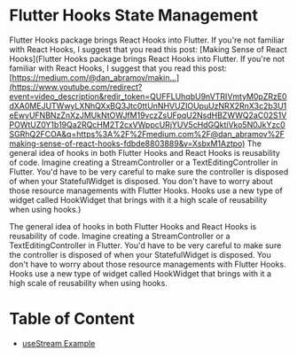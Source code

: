 # Flutter Hooks State Management

Flutter Hooks package brings React Hooks into Flutter. If you're not familiar with React Hooks, I suggest that you read this post: [Making Sense of React Hooks](Flutter Hooks package brings React Hooks into Flutter. If you're not familiar with React Hooks, I suggest that you read this post: [https://medium.com/@dan_abramov/makin...](https://www.youtube.com/redirect?event=video_description&redir_token=QUFFLUhqbU9nVTRIVmtyM0pZRzE0dXA0MEJUTWwyLXNhQXxBQ3Jtc0ttUnNHVUZIOUpuUzNRX2RnX3c2b3U1eEwyUFNBNzZnXzJMUkNtOWJfM19vczZsUFpqU2NsdHBZWWQ2aC02S1VPOWtUZ0Y1b19Qa2RQcHM2T2cxVWppcURjYUV5cHdGQktiVko5N0JkYzc0SGRhQ2FCOA&q=https%3A%2F%2Fmedium.com%2F@dan_abramov%2Fmaking-sense-of-react-hooks-fdbde8803889&v=XsbxM1Aztpo) The general idea of hooks in both Flutter Hooks and React Hooks is reusability of code. Imagine creating a StreamController or a TextEditingController in Flutter. You'd have to be very careful to make sure the controller is disposed of when your StatefulWidget is disposed. You don't have to worry about those resource managements with Flutter Hooks. Hooks use a new type of widget called HookWidget that brings with it a high scale of reusability when using hooks.)

The general idea of hooks in both Flutter Hooks and React Hooks is reusability of code. Imagine creating a StreamController or a TextEditingController in Flutter. You'd have to be very careful to make sure the controller is disposed of when your StatefulWidget is disposed. You don't have to worry about those resource managements with Flutter Hooks. Hooks use a new type of widget called HookWidget that brings with it a high scale of reusability when using hooks.

# Table of Content

- [useStream Example](./01-useStream)
